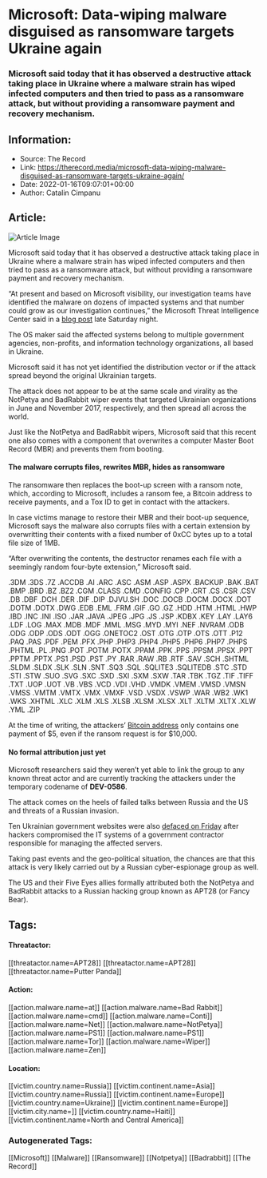 # Microsoft: Data-wiping malware disguised as ransomware targets Ukraine again
### Microsoft said today that it has observed a destructive attack taking place in Ukraine where a malware strain has wiped infected computers and then tried to pass as a ransomware attack, but without providing a ransomware payment and recovery mechanism.

## Information:
+ Source: The Record
+ Link: https://therecord.media/microsoft-data-wiping-malware-disguised-as-ransomware-targets-ukraine-again/
+ Date: 2022-01-16T09:07:01+00:00
+ Author: Catalin Cimpanu


## Article:
![Article Image](https://therecord.media/wp-content/uploads/2022/01/Ukraine-glitch.png)

Microsoft said today that it has observed a destructive attack taking place in Ukraine where a malware strain has wiped infected computers and then tried to pass as a ransomware attack, but without providing a ransomware payment and recovery mechanism.


“At present and based on Microsoft visibility, our investigation teams have identified the malware on dozens of impacted systems and that number could grow as our investigation continues,” the Microsoft Threat Intelligence Center said in a [blog post](https://www.microsoft.com/security/blog/2022/01/15/destructive-malware-targeting-ukrainian-organizations/) late Saturday night.


The OS maker said the affected systems belong to multiple government agencies, non-profits, and information technology organizations, all based in Ukraine.


Microsoft said it has not yet identified the distribution vector or if the attack spread beyond the original Ukrainian targets.


The attack does not appear to be at the same scale and virality as the NotPetya and BadRabbit wiper events that targeted Ukrainian organizations in June and November 2017, respectively, and then spread all across the world.


Just like the NotPetya and BadRabbit wipers, Microsoft said that this recent one also comes with a component that overwrites a computer Master Boot Record (MBR) and prevents them from booting.


#### The malware corrupts files, rewrites MBR, hides as ransomware


The ransomware then replaces the boot-up screen with a ransom note, which, according to Microsoft, includes a ransom fee, a Bitcoin address to receive payments, and a Tox ID to get in contact with the attackers.


In case victims manage to restore their MBR and their boot-up sequence, Microsoft says the malware also corrupts files with a certain extension by overwritting their contents with a fixed number of 0xCC bytes up to a total file size of 1MB.


“After overwriting the contents, the destructor renames each file with a seemingly random four-byte extension,” Microsoft said.


.3DM .3DS .7Z .ACCDB .AI .ARC .ASC .ASM .ASP .ASPX .BACKUP .BAK .BAT .BMP .BRD .BZ .BZ2 .CGM .CLASS .CMD .CONFIG .CPP .CRT .CS .CSR .CSV .DB .DBF .DCH .DER .DIF .DIP .DJVU.SH .DOC .DOCB .DOCM .DOCX .DOT .DOTM .DOTX .DWG .EDB .EML .FRM .GIF .GO .GZ .HDD .HTM .HTML .HWP .IBD .INC .INI .ISO .JAR .JAVA .JPEG .JPG .JS .JSP .KDBX .KEY .LAY .LAY6 .LDF .LOG .MAX .MDB .MDF .MML .MSG .MYD .MYI .NEF .NVRAM .ODB .ODG .ODP .ODS .ODT .OGG .ONETOC2 .OST .OTG .OTP .OTS .OTT .P12 .PAQ .PAS .PDF .PEM .PFX .PHP .PHP3 .PHP4 .PHP5 .PHP6 .PHP7 .PHPS .PHTML .PL .PNG .POT .POTM .POTX .PPAM .PPK .PPS .PPSM .PPSX .PPT .PPTM .PPTX .PS1 .PSD .PST .PY .RAR .RAW .RB .RTF .SAV .SCH .SHTML .SLDM .SLDX .SLK .SLN .SNT .SQ3 .SQL .SQLITE3 .SQLITEDB .STC .STD .STI .STW .SUO .SVG .SXC .SXD .SXI .SXM .SXW .TAR .TBK .TGZ .TIF .TIFF .TXT .UOP .UOT .VB .VBS .VCD .VDI .VHD .VMDK .VMEM .VMSD .VMSN .VMSS .VMTM .VMTX .VMX .VMXF .VSD .VSDX .VSWP .WAR .WB2 .WK1 .WKS .XHTML .XLC .XLM .XLS .XLSB .XLSM .XLSX .XLT .XLTM .XLTX .XLW .YML .ZIP


At the time of writing, the attackers’ [Bitcoin address](https://www.blockchain.com/btc/address/1AVNM68gj6PGPFcJuftKATa4WLnzg8fpfv) only contains one payment of $5, even if the ransom request is for $10,000.


#### No formal attribution just yet


Microsoft researchers said they weren’t yet able to link the group to any known threat actor and are currently tracking the attackers under the temporary codename of **DEV-0586**.


The attack comes on the heels of failed talks between Russia and the US and threats of a Russian invasion.


Ten Ukrainian government websites were also [defaced on Friday](https://therecord.media/hackers-deface-ukrainian-government-websites/) after hackers compromised the IT systems of a government contractor responsible for managing the affected servers.


Taking past events and the geo-political situation, the chances are that this attack is very likely carried out by a Russian cyber-espionage group as well.


The US and their Five Eyes allies formally attributed both the NotPetya and BadRabbit attacks to a Russian hacking group known as APT28 (or Fancy Bear).





## Tags:

#### Threatactor:
[[threatactor.name=APT28]] [[threatactor.name=APT28]] [[threatactor.name=Putter Panda]]

#### Action:
[[action.malware.name=at]] [[action.malware.name=Bad Rabbit]] [[action.malware.name=cmd]] [[action.malware.name=Conti]] [[action.malware.name=Net]] [[action.malware.name=NotPetya]] [[action.malware.name=PS1]] [[action.malware.name=PS1]] [[action.malware.name=Tor]] [[action.malware.name=Wiper]] [[action.malware.name=Zen]]

#### Location:
[[victim.country.name=Russia]] [[victim.continent.name=Asia]] [[victim.country.name=Russia]] [[victim.continent.name=Europe]] [[victim.country.name=Ukraine]] [[victim.continent.name=Europe]] [[victim.city.name=]] [[victim.country.name=Haiti]] [[victim.continent.name=North and Central America]]

### Autogenerated Tags:
[[Microsoft]] [[Malware]] [[Ransomware]] [[Notpetya]] [[Badrabbit]] [[The Record]]

